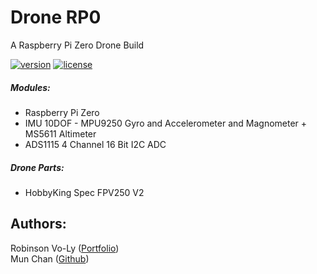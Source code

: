 # Drone RP0
A Raspberry Pi Zero Drone Build

[![version](https://img.shields.io/badge/status-alpha-red.svg)](https://github.com/robinsonvoly/drone-rp0/)	[![license](https://img.shields.io/github/license/mashape/apistatus.svg?maxAge=2592000)](https://github.com/robinsonvoly/drone-rp0/blob/build/LICENSE)

##### Modules:
- Raspberry Pi Zero
- IMU 10DOF - MPU9250 Gyro and Accelerometer and Magnometer + MS5611 Altimeter
- ADS1115 4 Channel 16 Bit I2C ADC

##### Drone Parts:
- HobbyKing Spec FPV250 V2

## Authors:
Robinson Vo-Ly ([Portfolio](http://www.robinsonvoly.com/ "Robinson's Portfolio"))  
Mun Chan ([Github](https://www.github.com/munnnn "Mun's Github"))

